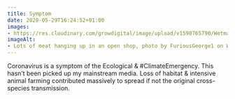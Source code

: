 ```yaml
---
title: Symptom
date: 2020-05-29T16:24:52+01:00
images:
- https://res.cloudinary.com/growdigital/image/upload/v1590765790/WetmarketHK.jpg
imageAlt:
- Lots of meat hanging up in an open shop, photo by FuriousGeorge1 on Wikipedia
---
```


Coronavirus is a symptom of the Ecological & #ClimateEmergency. This hasn’t been picked up my mainstream media. Loss of habitat & intensive animal farming contributed massively to spread if not the original cross-species transmission.
